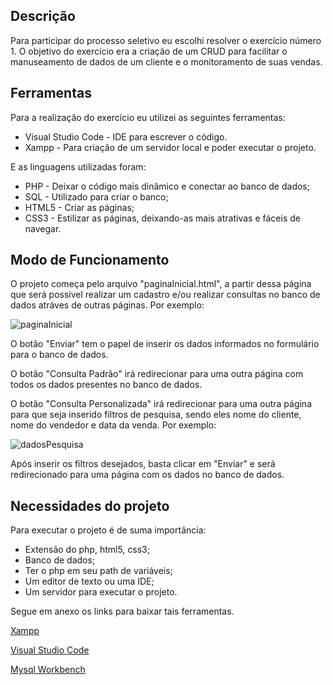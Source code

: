## Descrição
Para participar do processo seletivo eu escolhi resolver o exercício número 1. O objetivo do exercício era a criação de um CRUD para facilitar o manuseamento de dados de um cliente e o monitoramento de suas vendas.

## Ferramentas
Para a realização do exercício eu utilizei as seguintes ferramentas:
- Visual Studio Code - IDE para escrever o código.
- Xampp - Para criação de um servidor local e poder executar o projeto.

E as linguagens utilizadas foram:
- PHP - Deixar o código mais dinâmico e conectar ao banco de dados;
- SQL - Utilizado para criar o banco;
- HTML5 - Criar as páginas;
- CSS3 - Estilizar as páginas, deixando-as mais atrativas e fáceis de navegar. 


## Modo de Funcionamento
O projeto começa pelo arquivo "paginaInicial.html", a partir dessa página que será possivel realizar um cadastro e/ou realizar consultas no banco de dados atráves de outras páginas. Por exemplo:

![paginaInicial](https://user-images.githubusercontent.com/42790322/75305122-f2461400-5823-11ea-8f84-4c7ffcb6ad20.PNG)

O botão "Enviar" tem o papel de inserir os dados informados no formulário para o banco de dados.

O botão "Consulta Padrão" irá redirecionar para uma outra página com todos os dados presentes no banco de dados.

O botão "Consulta Personalizada" irá redirecionar para uma outra página para que seja inserido filtros de pesquisa, sendo eles nome do cliente, nome do vendedor e data da venda. Por exemplo:

![dadosPesquisa](https://user-images.githubusercontent.com/42790322/75305939-4e119c80-5826-11ea-9fde-bc0c50028bc8.PNG)

Após inserir os filtros desejados, basta clicar em "Enviar" e será redirecionado para uma página com os dados no banco de dados.

## Necessidades do projeto
Para executar o projeto é de suma importância:
- Extensão do php, html5, css3;
- Banco de dados;
- Ter o php em seu path de variáveis;
- Um editor de texto ou uma IDE;
- Um servidor para executar o projeto.

Segue em anexo os links para baixar tais ferramentas.

[Xampp](https://www.apachefriends.org/pt_br/download.html)

[Visual Studio Code](https://code.visualstudio.com/download)

[Mysql Workbench](https://dev.mysql.com/downloads/workbench/)

